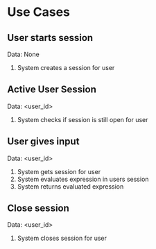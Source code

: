 # Use Cases

## User starts session
Data: None
1. System creates a session for user

## Active User Session
Data: <user_id>
1. System checks if session is still open for user

## User gives input
Data: <user_id> <expression>
1. System gets session for user
2. System evaluates expression in users session
3. System returns evaluated expression

## Close session
Data: <user_id>
1. System closes session for user
